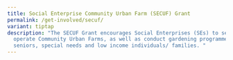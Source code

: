 ```yaml
---
title: Social Enterprise Community Urban Farm (SECUF) Grant
permalink: /get-involved/secuf/
variant: tiptap
description: "The SECUF Grant encourages Social Enterprises (SEs) to set up and
  operate Community Urban Farms, as well as conduct gardening programmes for
  seniors, special needs and low income individuals/ families. "
---
```

